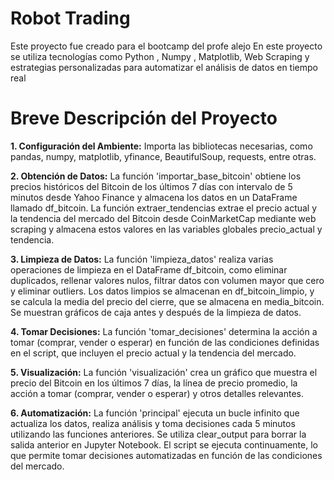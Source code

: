 # **Robot Trading**
Este proyecto fue creado para el bootcamp del profe alejo
En este proyecto se utiliza tecnologías como Python , Numpy , Matplotlib, Web Scraping y estrategias personalizadas para automatizar el análisis de datos en tiempo real
# **Breve Descripción del Proyecto**
**1. Configuración del Ambiente:**
Importa las bibliotecas necesarias, como pandas, numpy, matplotlib, yfinance, BeautifulSoup, requests, entre otras.

**2. Obtención de Datos:**
La función 'importar_base_bitcoin' obtiene los precios históricos del Bitcoin de los últimos 7 días con intervalo de 5 minutos desde Yahoo Finance y almacena los datos en un DataFrame llamado df_bitcoin.
La función extraer_tendencias extrae el precio actual y la tendencia del mercado del Bitcoin desde CoinMarketCap mediante web scraping y almacena estos valores en las variables globales precio_actual y tendencia.

**3. Limpieza de Datos:**
La función 'limpieza_datos' realiza varias operaciones de limpieza en el DataFrame df_bitcoin, como eliminar duplicados, rellenar valores nulos, filtrar datos con volumen mayor que cero y eliminar outliers. Los datos limpios se almacenan en df_bitcoin_limpio, y se calcula la media del precio del cierre, que se almacena en media_bitcoin.
Se muestran gráficos de caja antes y después de la limpieza de datos.

**4. Tomar Decisiones:**
La función 'tomar_decisiones' determina la acción a tomar (comprar, vender o esperar) en función de las condiciones definidas en el script, que incluyen el precio actual y la tendencia del mercado.

**5. Visualización:**
La función 'visualización' crea un gráfico que muestra el precio del Bitcoin en los últimos 7 días, la línea de precio promedio, la acción a tomar (comprar, vender o esperar) y otros detalles relevantes.

**6. Automatización:**
La función 'principal' ejecuta un bucle infinito que actualiza los datos, realiza análisis y toma decisiones cada 5 minutos utilizando las funciones anteriores. Se utiliza clear_output para borrar la salida anterior en Jupyter Notebook. El script se ejecuta continuamente, lo que permite tomar decisiones automatizadas en función de las condiciones del mercado.
